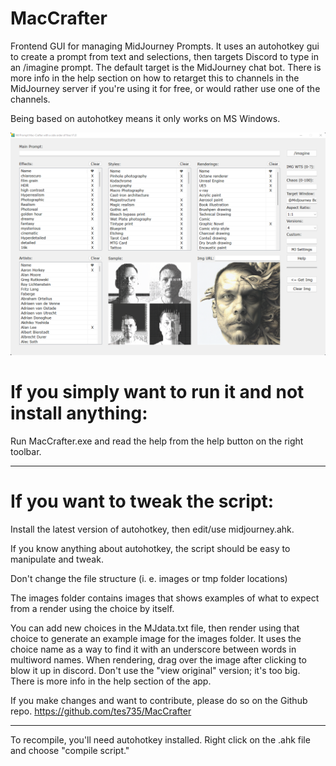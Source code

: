 # MacCrafter
Frontend GUI for managing MidJourney Prompts. It uses an autohotkey gui to create a prompt from text and selections, then targets Discord to type in an /imagine prompt. The default target is the MidJourney chat bot. There is more info in the help section on how to retarget this to channels in the MidJourney server if you're using it for free, or would rather use one of the channels. 

Being based on autohotkey means it only works on MS Windows.

![screenshot](/screenshot-ui.png)

# If you simply want to run it and not install anything:

Run MacCrafter.exe and read the help from the help button on the right toolbar.

------------------------------------------------------

# If you want to tweak the script:

Install the latest version of autohotkey, then edit/use midjourney.ahk.

If you know anything about autohotkey, the script should be easy to manipulate and tweak.

Don't change the file structure (i. e. images or tmp folder locations)

The images folder contains images that shows examples of what to expect from a render using the choice by itself.

You can add new choices in the MJdata.txt file, then render using that choice to generate an example image for the images folder. It uses the choice name as a way to find it with an underscore between words in multiword names. When rendering, drag over the image after clicking to blow it up in discord. Don't use the "view original" version; it's too big. There is more info in the help section of the app.

If you make changes and want to contribute, please do so on the Github repo. 
https://github.com/tes735/MacCrafter

------------------------------------------------------

To recompile, you'll need autohotkey installed. Right click on the .ahk file and choose "compile script."
